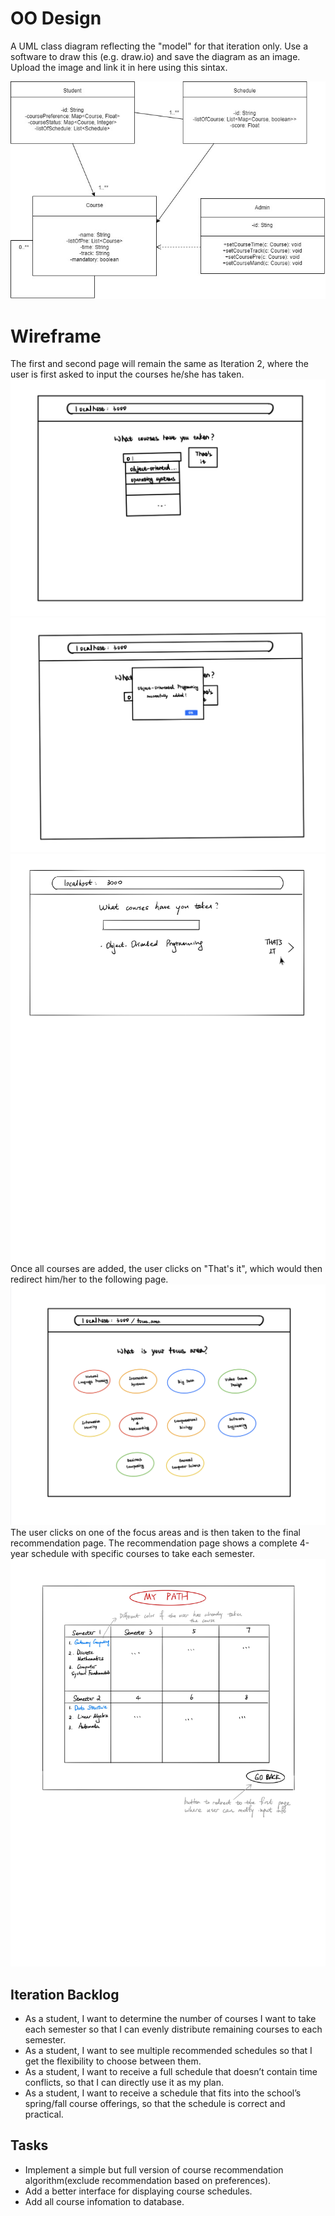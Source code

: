 # OO Design

A UML class diagram reflecting the "model" for that iteration only.
Use a software to draw this (e.g. draw.io) and save the diagram as an image.
Upload the image and link it in here using this sintax.


![](oose.jpg)


# Wireframe
The first and second page will remain the same as Iteration 2, where the user is first asked to input the courses he/she has taken.
![](it2_p1v1.jpg)
![](it2_p1v2.jpg)
![](it3_p1.jpg)
Once all courses are added, the user clicks on "That's it", which would then redirect him/her to the following page.
![](it2_p2.jpg)
The user clicks on one of the focus areas and is then taken to the final recommendation page. The recommendation page shows a complete 4-year schedule with specific courses to take each semester.
![](it3_p2.jpg)


## Iteration Backlog
- As a student, I want to determine the number of courses I want to take each semester so that I can evenly distribute remaining courses to each semester.
- As a student, I want to see multiple recommended schedules so that I get the flexibility to choose between them.
- As a student, I want to receive a full schedule that doesn’t contain time conflicts, so that I can directly use it as my plan.
- As a student, I want to receive a schedule that fits into the school’s spring/fall course offerings, so that the schedule is correct and practical.

## Tasks
- Implement a simple but full version of course recommendation algorithm(exclude recommendation based on preferences).
- Add a better interface for displaying course schedules.
- Add all course infomation to database.

